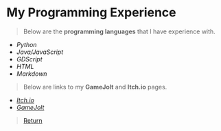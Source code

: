 # My Programming Experience

>Below are the **programming languages** that I have experience with.
 
 * _Python_
 * _Java/JavaScript_
 * _GDScript_
 * _HTML_
 * _Markdown_

>Below are links to my **GameJolt** and **Itch.io** pages.

* [_Itch.io_](https://gamesbybamsall.itch.io/)
* [_GameJolt_](https://gamejolt.com/@gamesbybamsall)

>[Return](README.md)
